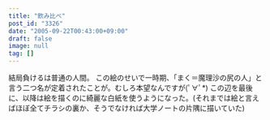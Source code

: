 ```yaml
---
title: "飲み比べ"
post_id: "3326"
date: "2005-09-22T00:43:00+09:00"
draft: false
image: null
tag: []
---
```



結局負けるは普通の人間。 この絵のせいで一時期、「まく＝魔理沙の尻の人」と言う二つ名が定着されたことが。むしろ本望なんですが(ﾟ∀ﾟ*)  この辺を最後に、以降は絵を描くのに綺麗な白紙を使うようになった。(それまでは絵と言えばほぼ全てチラシの裏か、そうでなければ大学ノートの片隅に描いていた)
